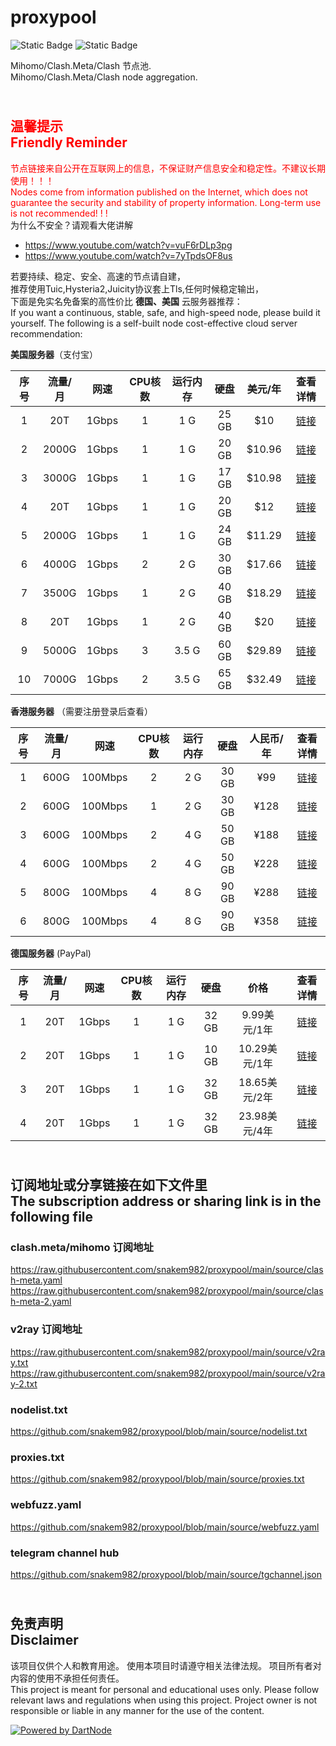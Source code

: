# proxypool

![Static Badge](https://img.shields.io/badge/ss|ssr|vmess|vless|trojan-free-orange)
![Static Badge](https://img.shields.io/badge/tuic|hysteria|hysteria2-free-orange)

Mihomo/Clash.Meta/Clash 节点池.
<br/>
Mihomo/Clash.Meta/Clash node aggregation.

## <br><font color="red">温馨提示<br/>Friendly Reminder</font>

<font color="red">节点链接来自公开在互联网上的信息，不保证财产信息安全和稳定性。不建议长期使用！！！<br/>
Nodes come from information published on the Internet,
which does not guarantee the security and stability of property information.
Long-term use is not recommended! ! !</font><br/>
为什么不安全？请观看大佬讲解 <br/>

- https://www.youtube.com/watch?v=vuF6rDLp3pg
- https://www.youtube.com/watch?v=7yTpdsOF8us<br/>

若要持续、稳定、安全、高速的节点请自建，<br/>
推荐使用Tuic,Hysteria2,Juicity协议套上Tls,任何时候稳定输出，<br/>
下面是免实名免备案的高性价比 **德国、美国** 云服务器推荐：<br/>
If you want a continuous, stable, safe, and high-speed node, please build it yourself.
The following is a self-built node cost-effective cloud server recommendation:<br/>

**美国服务器**（支付宝）

| 序号 | 流量/月  |  网速   | CPU核数 | 运行内存  |  硬盘   |  美元/年  |                                查看详情                                |
|:--:|:-----:|:-----:|:-----:|:-----:|:-----:|:------:|:------------------------------------------------------------------:|
| 1  |  20T  | 1Gbps |   1   |  1 G  | 25 GB |  $10   | [链接](https://cloud.colocrossing.com/aff.php?aff=821&pid=49 "点击查看") |
| 2  | 2000G | 1Gbps |   1   |  1 G  | 20 GB | $10.96 |   [链接](https://my.racknerd.com/aff.php?aff=8613&pid=912 "点击查看")    |
| 3  | 3000G | 1Gbps |   1   |  1 G  | 17 GB | $10.98 |   [链接](https://my.racknerd.com/aff.php?aff=8613&pid=358 "点击查看")    |
| 4  |  20T  | 1Gbps |   1   |  1 G  | 20 GB |  $12   | [链接](https://cloud.colocrossing.com/aff.php?aff=821&pid=33 "点击查看") |
| 5  | 2000G | 1Gbps |   1   |  1 G  | 24 GB | $11.29 |   [链接](https://my.racknerd.com/aff.php?aff=8613&pid=903 "点击查看")    |
| 6  | 4000G | 1Gbps |   2   |  2 G  | 30 GB | $17.66 |   [链接](https://my.racknerd.com/aff.php?aff=8613&pid=913 "点击查看")    |
| 7  | 3500G | 1Gbps |   1   |  2 G  | 40 GB | $18.29 |   [链接](https://my.racknerd.com/aff.php?aff=8613&pid=904 "点击查看")    |
| 8  |  20T  | 1Gbps |   1   |  2 G  | 40 GB |  $20   | [链接](https://cloud.colocrossing.com/aff.php?aff=821&pid=34 "点击查看") |
| 9  | 5000G | 1Gbps |   3   | 3.5 G | 60 GB | $29.89 |   [链接](https://my.racknerd.com/aff.php?aff=8613&pid=914 "点击查看")    |
| 10 | 7000G | 1Gbps |   2   | 3.5 G | 65 GB | $32.49 |   [链接](https://my.racknerd.com/aff.php?aff=8613&pid=905 "点击查看")    |



**香港服务器** （需要注册登录后查看）

| 序号 | 流量/月 |   网速    | CPU核数 | 运行内存 |  硬盘   | 人民币/年 |                         查看详情                          |
|:--:|:----:|:-------:|:-----:|:----:|:-----:|:-----:|:-----------------------------------------------------:|
| 1  | 600G | 100Mbps |   2   | 2 G  | 30 GB |  ¥99  | [链接](https://my.yecaoyun.com/aff.php?aff=5170 "点击查看") |
| 2  | 600G | 100Mbps |   1   | 2 G  | 30 GB | ¥128  | [链接](https://my.yecaoyun.com/aff.php?aff=5170 "点击查看") |
| 3  | 600G | 100Mbps |   2   | 4 G  | 50 GB | ¥188  | [链接](https://my.yecaoyun.com/aff.php?aff=5170 "点击查看") |
| 4  | 600G | 100Mbps |   2   | 4 G  | 50 GB | ¥228  | [链接](https://my.yecaoyun.com/aff.php?aff=5170 "点击查看") |
| 5  | 800G | 100Mbps |   4   | 8 G  | 90 GB | ¥288  | [链接](https://my.yecaoyun.com/aff.php?aff=5170 "点击查看") |
| 6  | 800G | 100Mbps |   4   | 8 G  | 90 GB | ¥358  | [链接](https://my.yecaoyun.com/aff.php?aff=5170 "点击查看") |

**德国服务器** (PayPal)

| 序号 | 流量/月 |  网速   | CPU核数 | 运行内存 |  硬盘   |      价格      |                                查看详情                                 |
|:--:|:----:|:-----:|:-----:|:----:|:-----:|:------------:|:-------------------------------------------------------------------:|
| 1  | 20T  | 1Gbps |   1   | 1 G  | 32 GB |  9.99美元/1年   | [链接](https://portal.massivegrid.com/aff.php?aff=277&pid=896 "点击查看") |
| 2  | 20T  | 1Gbps |   1   | 1 G  | 10 GB | 10.29美元/1年   |      [链接](https://my.dasabo.com/aff.php?aff=51&pid=173 "点击查看")      |
| 3  | 20T  | 1Gbps |   1   | 1 G  | 32 GB |  18.65美元/2年  | [链接](https://portal.massivegrid.com/aff.php?aff=277&pid=896 "点击查看") |
| 4  | 20T  | 1Gbps |   1   | 1 G  | 32 GB | 23.98美元/4年   | [链接](https://portal.massivegrid.com/aff.php?aff=277&pid=896 "点击查看") |


## <br>订阅地址或分享链接在如下文件里<br>The subscription address or sharing link is in the following file

### clash.meta/mihomo 订阅地址

https://raw.githubusercontent.com/snakem982/proxypool/main/source/clash-meta.yaml
https://raw.githubusercontent.com/snakem982/proxypool/main/source/clash-meta-2.yaml

### v2ray 订阅地址

https://raw.githubusercontent.com/snakem982/proxypool/main/source/v2ray.txt
https://raw.githubusercontent.com/snakem982/proxypool/main/source/v2ray-2.txt

### nodelist.txt

https://github.com/snakem982/proxypool/blob/main/source/nodelist.txt

### proxies.txt

https://github.com/snakem982/proxypool/blob/main/source/proxies.txt

### webfuzz.yaml

https://github.com/snakem982/proxypool/blob/main/source/webfuzz.yaml

### telegram channel hub

https://github.com/snakem982/proxypool/blob/main/source/tgchannel.json

## <br>免责声明 <br/>Disclaimer

该项目仅供个人和教育用途。
使用本项目时请遵守相关法律法规。
项目所有者对内容的使用不承担任何责任。
<br/>
This project is meant for personal and educational uses only.
Please follow relevant laws and regulations when using this project.
Project owner is not responsible or liable in any manner for the use of the content.

[![Powered by DartNode](https://dartnode.com/branding/DN-Open-Source-sm.png)](https://dartnode.com "Powered by DartNode - Free VPS for Open Source")

